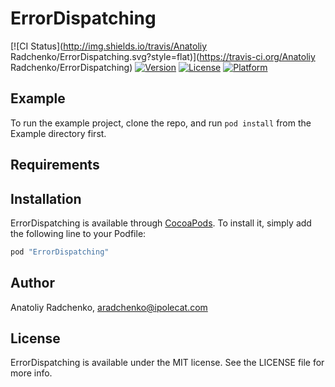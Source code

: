 # ErrorDispatching

[![CI Status](http://img.shields.io/travis/Anatoliy Radchenko/ErrorDispatching.svg?style=flat)](https://travis-ci.org/Anatoliy Radchenko/ErrorDispatching)
[![Version](https://img.shields.io/cocoapods/v/ErrorDispatching.svg?style=flat)](http://cocoapods.org/pods/ErrorDispatching)
[![License](https://img.shields.io/cocoapods/l/ErrorDispatching.svg?style=flat)](http://cocoapods.org/pods/ErrorDispatching)
[![Platform](https://img.shields.io/cocoapods/p/ErrorDispatching.svg?style=flat)](http://cocoapods.org/pods/ErrorDispatching)

## Example

To run the example project, clone the repo, and run `pod install` from the Example directory first.

## Requirements

## Installation

ErrorDispatching is available through [CocoaPods](http://cocoapods.org). To install
it, simply add the following line to your Podfile:

```ruby
pod "ErrorDispatching"
```

## Author

Anatoliy Radchenko, aradchenko@ipolecat.com

## License

ErrorDispatching is available under the MIT license. See the LICENSE file for more info.
